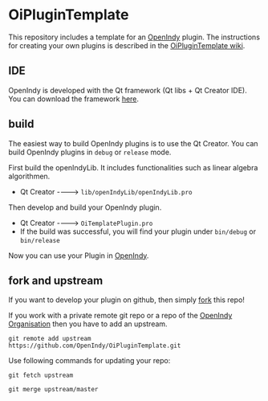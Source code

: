 OiPluginTemplate
================

This repository includes a template for an [OpenIndy](https://github.com/OpenIndy/OpenIndy) plugin. The instructions for creating your own plugins is described in the [OiPluginTemplate wiki](https://github.com/OpenIndy/OiPluginTemplate/wiki).

IDE
----
OpenIndy is developed with the Qt framework (Qt libs + Qt Creator IDE). You can download the framework [here](http://qt-project.org/downloads).


build
-----
The easiest way to build OpenIndy plugins is to use the Qt Creator. You can build OpenIndy plugins in `debug` or `release` mode.  

First build the openIndyLib. It includes functionalities such as linear algebra algorithmen.

- Qt Creator ----> `lib/openIndyLib/openIndyLib.pro`

Then develop and build your OpenIndy plugin. 

- Qt Creator ----> `OiTemplatePlugin.pro`
- If the build was successful, you will find your plugin under `bin/debug` or `bin/release`

Now you can use your Plugin in [OpenIndy](https://github.com/OpenIndy/OpenIndy).

fork and upstream
------------------
If you want to develop your plugin on github, then simply [fork](https://github.com/OpenIndy/OiPluginTemplate/wiki/Get-Started) this repo!

If you work with a private remote git repo or a repo of the [OpenIndy Organisation](https://github.com/OpenIndy) then you have to add an upstream.

`git remote add upstream https://github.com/OpenIndy/OiPluginTemplate.git`

Use following commands for updating your repo:

`git fetch upstream`

`git merge upstream/master`


